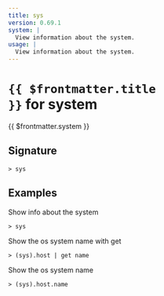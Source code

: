 ```yaml
---
title: sys
version: 0.69.1
system: |
  View information about the system.
usage: |
  View information about the system.
---
```


# <code>{{ $frontmatter.title }}</code> for system

<div style='white-space: pre-wrap;margin-top: 10px'>{{ $frontmatter.system }}</div>

## Signature

```> sys ```

## Examples

Show info about the system
```shell
> sys
```

Show the os system name with get
```shell
> (sys).host | get name
```

Show the os system name
```shell
> (sys).host.name
```
